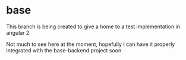 # base

This branch is being created to give a home to a test implementation in angular 2

Not much to see here at the moment, hopefully I can have it properly integrated with the base-backend project soon
